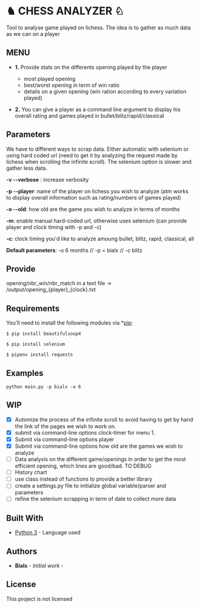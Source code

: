 # ♞ CHESS ANALYZER ♘

Tool to analyse game played on lichess. The idea is to gather as much data as we can on a player

## MENU

* **1.** Provide stats on the differents opening played by the player           
   * most played opening              
   * best/worst opening in term of win ratio            
   * details on a given opening (win ration according to every variation played)


* **2.** You can give a player as a command line argument to display his overall rating and games played
         in bullet/blitz/rapid/classical


## Parameters

We have to different ways to scrap data. Either automatic with selenium or using hard coded url (need to get it by analyzing the request made by lichess when scrolling the infinite scroll). The selenium option is slower and gather less data. 


**-v --verbose** : increase verbosity

**-p --player**: name of the player on lichess you wish to analyze (atm works to display overall information such as rating/numbers of games played)

**-o --old**: how old are the game you wish to analyze in terms of months

**-m**: enable manual hard-coded url, otherwise uses selenium (can provide player and clock timing with -p and -c)

**-c**: clock timing you'd like to analyze amoung bullet, blitz, rapid, classical, all

**Default parameters**: -o 6 months // -p = bialx // -c blitz


## Provide

opening/nbr_win/nbr_match in a text file -> /output/opening_{player}_{clock}.txt


## Requirements


You'll need to install the following modules via *[pip](https://pip.pypa.io/en/stable/):

    $ pip install beautifulsoup4
    
    $ pip install selenium

    $ pipenv install requests


## Examples

```
python main.py -p bialx -o 6
```


## WIP

- [x] Automize the process of the infinite scroll to avoid having to get by hand the link of the pages we wish to work on.
- [x] submit via command-line options clock-timer for menu 1.
- [x] Submit via command-line options player
- [x] Submit via command-line options how old are the games we wish to analyze
- [ ] Data analysis on the different game/openings in order to get the most efficient opening, which lines are good/bad. TO DEBUG
- [ ] History chart
- [ ] use class instead of functions to provide a better library
- [ ] create a settings.py file to initialize global variable/parser and parameters
- [ ] refine the selenium scrapping in term of date to collect more data 

## Built With

* [Python 3](https://www.python.org/download/releases/3.0/) - Language used


## Authors

* **Bialx** - *Initial work* -

## License

This project is not licensed
